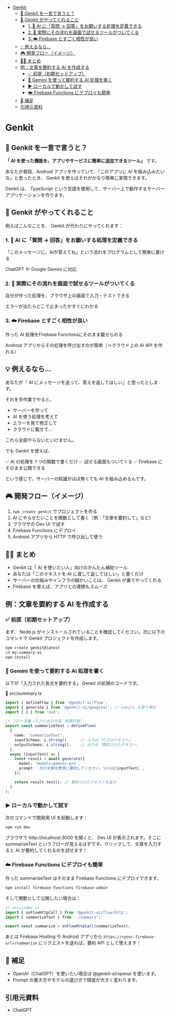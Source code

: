 - [Genkit](#genkit)
  - [🌟 Genkit を一言で言うと？](#-genkit-を一言で言うと)
  - [🔧 Genkit がやってくれること](#-genkit-がやってくれること)
    - [1. 🧠 AI に「質問 → 回答」をお願いする処理を定義できる](#1--ai-に質問--回答をお願いする処理を定義できる)
    - [2. 🧪 実際にその流れを画面で試せるツールがついてくる](#2--実際にその流れを画面で試せるツールがついてくる)
    - [3. ☁️ Firebase とすごく相性が良い](#3-️-firebase-とすごく相性が良い)
  - [💡 例えるなら…](#-例えるなら)
  - [🎮 開発フロー（イメージ）](#-開発フローイメージ)
  - [🙋‍♀️ まとめ](#️-まとめ)
  - [例：文章を要約する AI を作成する](#例文章を要約する-ai-を作成する)
    - [✅ 前提（初期セットアップ）](#-前提初期セットアップ)
    - [🧠 Gemini を使って要約する AI 処理を書く](#-gemini-を使って要約する-ai-処理を書く)
    - [▶️ ローカルで動かして試す](#️-ローカルで動かして試す)
    - [☁️ Firebase Functions にデプロイも簡単](#️-firebase-functions-にデプロイも簡単)
  - [📌 補足](#-補足)
  - [引用元資料](#引用元資料)


# Genkit

## 🌟 Genkit を一言で言うと？

**「 AI を使った機能を、アプリやサービスに簡単に追加できるツール」** です。

あなたが普段、Android アプリを作っていて、「このアプリに AI を組み込みたいな」と思ったとき、 Genkit を使えばそれがかなり簡単に実現できます。

Genkit は、 TypeScript という言語を使用して、サーバー上で動作するサーバーアプリケーションを作ります。


## 🔧 Genkit がやってくれること

例えばこんなことを、 Genkit が代わりにやってくれます：


### 1. 🧠 AI に「質問 → 回答」をお願いする処理を定義できる

「このメッセージに、AIが答えてね」という流れをプログラムとして簡単に書ける

ChatGPT や Google Gemini に対応


### 2. 🧪 実際にその流れを画面で試せるツールがついてくる

自分が作った処理を、ブラウザ上の画面で入力・テストできる

エラーが出たらどこで止まったかすぐにわかる


### 3. ☁️ Firebase とすごく相性が良い

作った AI 処理をFirebase Functionsにそのまま載せられる

Android アプリからその処理を呼び出すのが簡単（＝クラウド上の AI API を作れる）


## 💡 例えるなら…

あなたが「 AI にメッセージを送って、答えを返してほしい」と思ったとします。

それを手作業でやると、

- サーバーを作って
- AI を使う処理を考えて
- エラーを見て修正して
- クラウドに載せて…

これら全部やらないといけません。

でも Genkit を使えば、

✅ AI の処理を 1 つの関数で書くだけ
✅ 試せる画面もついてくる
✅ Firebase にそのまま公開できる

という感じで、サーバーの知識がほぼ無くても AI を組み込めるんです。


## 🎮 開発フロー（イメージ）

1. `npm create genkit` でプロジェクトを作る
2. AI にやらせたいことを関数として書く（例：「文章を要約して」など）
3. ブラウザの Dev UI で試す
4. Firebase Functions にデプロイ
5. Android アプリから HTTP で呼び出して使う


## 🙋‍♀️ まとめ

- Genkit は「 AI を使いたい人」向けのかんたん補助ツール
- あなたは「このテキストを AI に渡して返してほしい」と書くだけ
- サーバーの仕組みやインフラの細かいことは、 Genkit が裏でやってくれる
- Firebase を使えば、アプリとの連携もスムーズ


## 例：文章を要約する AI を作成する

### ✅ 前提（初期セットアップ）

まず、 Node.js がインストールされていることを確認してください。次に以下のコマンドで Genkit プロジェクトを作成します。

```bash
npm create genkit@latest
cd my-summary-ai
npm install
```


### 🧠 Gemini を使って要約する AI 処理を書く

以下が「入力された長文を要約する」 Genkit の処理のコードです。

📄 src/summary.ts

```ts
import { defineFlow } from '@genkit-ai/flow';
import { generate } from '@genkit-ai/googleai'; // Gemini を使う場合
import { z } from 'zod';

// フロー定義（入力と出力の型、処理内容）
export const summarizeText = defineFlow(
  {
    name: 'summarizeText',
    inputSchema: z.string(),     // 入力は「ただのテキスト」
    outputSchema: z.string(),    // 出力も「要約されたテキスト」
  },
  async (inputText) => {
    const result = await generate({
      model: 'models/gemini-pro',
      prompt: `次の文章を簡潔に要約してください。\n\n${inputText}`,
    });

    return result.text(); // 要約されたテキストを返す
  }
);
```


### ▶️ ローカルで動かして試す

次のコマンドで開発用 UI を起動します：

```bash
npm run dev
```

ブラウザで http://localhost:3000 を開くと、 Dev UI が表示されます。そこに summarizeText というフローが見えるはずです。クリックして、文章を入力すると AI が要約してくれるのを試せます！


### ☁️ Firebase Functions にデプロイも簡単

作った summarizeText はそのまま Firebase Functions にデプロイできます。

```bash
npm install firebase-functions firebase-admin
```

そして関数として公開したい場合は：

```ts
// src/index.ts
import { onFlowHttpCall } from '@genkit-ai/flow/http';
import { summarizeText } from './summary';

export const summarize = onFlowHttpCall(summarizeText);
```

あとは Firebase Hosting や Android アプリから `https://<your-firebase-url>/summarize` にリクエストを送れば、要約 API として使えます！


## 📌 補足

- OpenAI（ChatGPT）を使いたい場合は @genkit-ai/openai を使います。
- Prompt の書き方やモデルの選び方で精度が大きく変わります。


## 引用元資料

- ChatGPT

